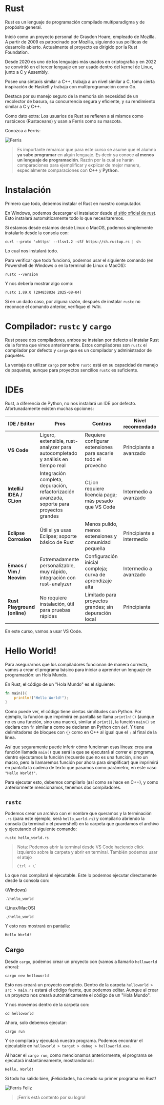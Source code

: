 # Rust

Rust es un lenguaje de programación compilado multiparadigma y de propósito general. 

Inició como un proyecto personal de Graydon Hoare, empleado de Mozilla. A partir de 2009 es patrocinado por Mozilla, siguiendo sus políticas de desarrollo abierto. Actualmente el proyecto es dirigido por la Rust Foundation.

Desde 2020 es uno de los lenguajes más usados en criptografía y en 2022 se convirtió en el tercer lenguaje en ser usado dentro del kernel de Linux, junto a C y Assembly.

Posee una sintaxis similar a C++, trabaja a un nivel similar a C, toma cierta inspiración de Haskell y trabaja con multiprogramación como Go.

Destaca por su manejo seguro de la memoria sin necesidad de un recolector de basura, su concurrencia segura y eficiente, y su rendimiento similar a C y C++.

Como dato extra: Los usuarios de Rust se refieren a sí mismos como rustáceos (Rustaceans) y usan a Ferris como su mascota.

Conozca a Ferris:

![Ferris](https://upload.wikimedia.org/wikipedia/commons/thumb/2/20/Rustacean-orig-noshadow.svg/500px-Rustacean-orig-noshadow.svg.png)

> Es importante remarcar que para este curso se asume que el alumno **ya sabe programar** en algún lenguaje. Es decir ya conoce **al menos un lenguaje de programación**. Razón por la cual se harán comparaciones para ejemplificar y explicar de mejor manera, especialmente comparaciones con **C++** y **Python**.

# Instalación

Primero que todo, debemos instalar el Rust en nuestro computador.

En Windows, podemos descargar el instalador desde [el sitio oficial de rust](https://rustup.rs/). Esto instalará automáticamente todo lo que necesitaremos.

Si estamos desde estamos desde Linux o MacOS, podemos simplemente instalarlo desde la consola con:
```shell
curl --proto '=https' --tlsv1.2 -sSf https://sh.rustup.rs | sh
```
Lo cual nos instalará todo.

Para verificar que todo funcionó, podemos usar el siguiente comando (en Powershell de Windows o en la terminal de Linux o MacOS):
```shell
rustc --version
```

Y nos debería mostrar algo como:
```
rustc 1.89.0 (29483883e 2025-08-04)
```

Si en un dado caso, por alguna razón, después de instalar `rustc` no reconoce el comando anterior, verifique el `PATH`.

# Compilador: `rustc` y `cargo`

Rust posee dos compiladores, ambos se instalan por defecto al instalar Rust de la forma que vimos anteriormente. Estos compiladores son `rustc` el compilador por defecto y `cargo` que es un compilador y administrador de paquetes.

La ventaja de utilizar `cargo` por sobre `rustc` está en su capacidad de manejo de paquetes, aunque para proyectos sencillos `rustc` es suficiente.

# IDEs

Rust, a diferencia de Python, no nos instalará un IDE por defecto. Afortunadamente existen muchas opciones:

| IDE / Editor         | Pros                                                | Contras                                           | Nivel recomendado       |
|---------------------|----------------------------------------------------|-------------------------------------------------|-----------------------|
| **VS Code**          | Ligero, extensible, rust-analyzer para autocompletado y análisis en tiempo real | Requiere configurar extensiones para sacarle todo el provecho | Principiante a avanzado |
| **IntelliJ IDEA / CLion** | Integración completa, depuración, refactorización avanzada, soporte para proyectos grandes | CLion requiere licencia paga; más pesado que VS Code | Intermedio a avanzado |
| **Eclipse Corrosion** | Útil si ya usas Eclipse; soporte básico de Rust | Menos pulido, menos extensiones y comunidad pequeña | Principiante a intermedio |
| **Emacs / Vim / Neovim** | Extremadamente personalizable, muy rápido, integración con rust-analyzer | Configuración inicial compleja; curva de aprendizaje alta | Intermedio a avanzado |
| **Rust Playground (online)** | No requiere instalación, útil para pruebas rápidas | Limitado para proyectos grandes; sin depuración local | Principiante |

En este curso, vamos a usar VS Code.

# Hello World!

Para asegurarnos que los compiladores funcionan de manera correcta, vamos a crear el programa básico para iniciar a aprender un lenguaje de programación: un Hola Mundo.

En Rust, el código de un "Hola Mundo" es el siguiente:
```rust
fn main(){
    println!("Hello World!");
}
```

Como puede ver, el código tiene ciertas similitudes con Python. Por ejemplo, la función que imprimirá en pantalla se llama `println!()` (aunque no es una función, sino una macro), similar al `print()`, la función `main()` se declara con `fn` similar a como se declaran en Python con `def`. Y tiene delimitadores de bloques con `{}` como en C++ al igual que el `;` al final de la línea.

Así que seguramente puede inferir cómo funcionan esas líneas: crea una función llamada `main()` que será la que se ejecutará al correr el programa, dentro ejecutamos la función (recuerde que no es una función, sino un macro, pero la llamaremos función por ahora para simplificar) que imprimirá en pantalla la cadena de texto que pasamos como parámetro, en este caso `"Hello World!"`.

Para ejecutar esto, debemos compilarlo (así como se hace en C++), y como anteriormente mencionamos, tenemos dos compiladores. 

## `rustc`

Podemos crear un archivo con el nombre que queramos y la terminación `.rs` (para este ejemplo, será `hello_world.rs`) y compilarlo abriendo la consola (la terminal o el powershell) en la carpeta que guardamos el archivo y ejecutando el siguiente comando:

```shell
rustc hello_world.rs
```

> Nota: Podemos abrir la terminal desde VS Code haciendo click izquierdo sobre la carpeta y abrir en terminal. También podemos usar el atajo
> ```
> Ctrl + \`


Lo que nos compilará el ejecutable. Este lo podemos ejecutar directamente desde la consola con:

(Windows)
```shell
.\hello_world
```
(Linux/MacOS)
```shell
./hello_world
```

Y esto nos mostrará en pantalla:
```
Hello World!
```

## Cargo

Desde `cargo`, podemos crear un proyecto con (vamos a llamarlo `helloworld` ahora):
```shell
cargo new helloworld
```
Esto nos creará un proyecto completo. Dentro de la carpeta `helloworld > src > main.rs` estará el código fuente, que podemos editar. Aunque al crear un proyecto nos creará automáticamente el código de un "Hola Mundo".

Y nos movemos dentro de la carpeta con:
```shell
cd helloworld
```

Ahora, solo debemos ejecutar:
```shell
cargo run
```

Y se compilará y ejecutará nuestro programa. Podemos encontrar el ejecutable en `helloworld > target > debug > helloworld.exe`.

Al hacer el `cargo run`, como mencionamos anteriormente, el programa se ejecutará instantáneamente, mostrandonos:
```
Hello, World!
```

Si todo ha salido bien, ¡Felicidades, ha creado su primer programa en Rust!

![Ferris Feliz](https://rustacean.net/assets/rustacean-flat-happy.svg)

> ¡Ferris está contento por su logro!